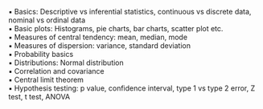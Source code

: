 ▪ Basics: Descriptive vs inferential statistics, continuous vs discrete data, nominal vs ordinal data <br />
▪ Basic plots: Histograms, pie charts, bar charts, scatter plot etc. <br />
▪ Measures of central tendency: mean, median, mode <br />
▪ Measures of dispersion: variance, standard deviation <br />
▪ Probability basics <br />
▪ Distributions: Normal distribution <br /> 
▪ Correlation and covariance <br />
▪ Central limit theorem <br />
▪ Hypothesis testing: p value, confidence interval, type 1 vs type 2 error, Z test, t test, ANOVA 
